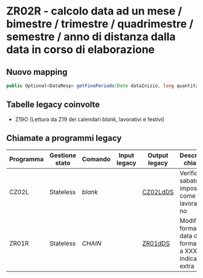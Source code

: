 # ZR02R - calcolo data ad un mese / bimestre / trimestre / quadrimestre / semestre / anno di distanza dalla data in corso di elaborazione

## Nuovo mapping
```java
public Optional<DataResp> getFinePeriodo(Date dataInizio, long quantità)
```

## Tabelle legacy coinvolte
- Z19O (Lettura da Z19 dei calendari *blank*, lavorativi e festivi)

## Chiamate a programmi legacy

| Programma | Gestione stato | Comando | Input legacy | Output legacy           | Descrizione chiamata                                             | Nuovo Mapping     |
| --------- | -------------- | ------- | ------------ | ----------------------- | ---------------------------------------------------------------- | ----------------- |
| CZ02L     | Stateless      | *blank* |              | [CZ02LdDS](CZ02LdDS.md) | Verifica se sabato sia impostato come data lavorativa o no       | [CZ02L](CZ02L.md) |
| ZR01R     | Stateless      | *CHAIN* |              | [ZR01dDS](ZR01dDS.md)   | Modifica formato data da formato ISO a XXX con indicazioni extra | [ZR01R](ZR01R.md) |